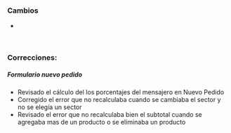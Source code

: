 <h3>Cambios</h3>
<ul>
    <li></li>
</ul>

</br>

<h3>Correcciones:</h3>

<h5>Formulario nuevo pedido</h5>
<ul>
    <li>Revisado el cálculo del los porcentajes del mensajero en Nuevo Pedido</li>
    <li>Corregido el error que no recalculaba cuando se cambiaba el sector y no se elegía un sector</li>
    <li>Revisado el error que no recalculaba bien el subtotal cuando se agregaba mas de un producto o se eliminaba un producto</li>
</ul>